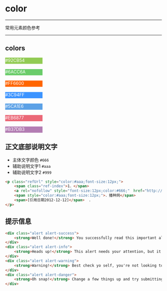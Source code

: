 # color

---

常用元素颜色参考

---
<style>
.color-box {width:120px;height:20px;color:#fff;}
</style>

## colors

<div class="color-box" style="background-color:#92CB54;">#92CB54</div>
</br>
<div class="color-box" style="background-color:#6ACC6A;">#6ACC6A</div>
</br>
<div class="color-box" style="background-color:#FF6600;">#FF6600</div>
</br>
<div class="color-box" style="background-color:#3C94FF;">#3C94FF</div>
</br>
<div class="color-box" style="background-color:#5CA1E6;">#5CA1E6</div>
</br>
<div class="color-box" style="background-color:#EB6877;">#EB6877</div>
</br>
<div class="color-box" style="background-color:#B37DB3;">#B37DB3</div>




## 正文底部说明文字

+ 主体文字颜色  `#666`
+ 辅助说明文字1  `#aaa`
+ 辅助说明文字2  `#999`

<link type="text/css" rel="stylesheet" media="screen" href="src/color.css">

````html
<p class="refUrl" style="color:#aaa;font-size:12px;">
    <span class="ref-index">1．</span>
    <a rel="nofollow" style="font-size:12px;color:#666;"　href="http://zhishi.seedit.com/?action-viewnews-itemid-455803" target="_blank" class="nslog:1968">《怀孕可以很简单》作者简介</a>  
    <span style="color:#aaa;font-size:12px;">．播种网</span>    
    <span>[引用日期2012-12-12]</span>  ．
</p>
````

## 提示信息

````html
<div class="alert alert-success">
    <strong>Well done!</strong> You successfully read this important alert message.
</div>
<div class="alert alert-info">
    <strong>Heads up!</strong> This alert needs your attention, but it's not super important.
</div>
<div class="alert alert-warning">
    <strong>Warning!</strong> Best check yo self, you're not looking too good.
</div>
<div class="alert alert-danger">
    <strong>Oh snap!</strong> Change a few things up and try submitting again.
</div>
````
